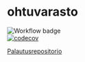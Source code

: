 # ohtuvarasto

![Workflow badge](https://github.com/savalre/ohtuvarasto/workflows/CI/badge.svg)<br>
[![codecov](https://codecov.io/gh/savalre/ohtuvarasto/branch/main/graph/badge.svg?token=WGLYSG59ZH)](https://codecov.io/gh/savalre/ohtuvarasto)

[Palautusrepositorio](https://github.com/savalre/ohtu_palautusrepo)


